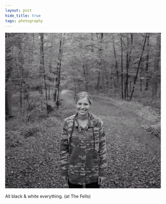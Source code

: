```yaml
---
layout: post
hide_title: true
tags: photography
---
```

![](/tumblr_files/tumblr_nrpc2lX70Q1uxadqoo1_1280.jpg)  

All black & white everything. (at The Fells)
